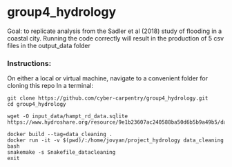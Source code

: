 # group4_hydrology
Goal: to replicate analysis from the Sadler et al (2018) study of flooding in a coastal city. Running the code correctly will result in the production of 5 csv files in the output_data folder

### Instructions:
On either a local or virtual machine, navigate to a convenient folder for cloning this repo
In a terminal:
```
git clone https://github.com/cyber-carpentry/group4_hydrology.git
cd group4_hydrology

wget -O input_data/hampt_rd_data.sqlite https://www.hydroshare.org/resource/9e1b23607ac240588ba50d6b5b9a49b5/data/contents/hampt_rd_data.sqlite

docker build --tag=data_cleaning . 
docker run -it -v $(pwd)/:/home/jovyan/project_hydrology data_cleaning bash
snakemake -s Snakefile_datacleaning
exit
```
